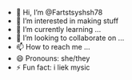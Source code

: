 - 👋 Hi, I’m @Fartstsyshsh78
- 👀 I’m interested in making stuff
- 🌱 I’m currently learning ...
- 💞️ I’m looking to collaborate on ...
- 📫 How to reach me ...
- 😄 Pronouns: she/they
- ⚡ Fun fact: i liek mysic

<!---
Fartstsyshsh78/Fartstsyshsh78 is a ✨ special ✨ repository because its `README.md` (this file) appears on your GitHub profile.
You can click the Preview link to take a look at your changes.
--->
